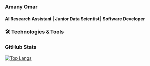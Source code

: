 
### Amany Omar
#### AI Research Assistant | Junior Data Scientist | Software Developer   




### 🛠️ Technologies & Tools 


### GitHub Stats


[![Top Langs](https://github-readme-stats.vercel.app/api/top-langs/?username=moon-2000&layout=compact&show_icons=true&theme=radical)](https://github.com/moon-2000/github-readme-stats)
<!--
**moon-2000/moon-2000** is a ✨ _special_ ✨ repository because its `README.md` (this file) appears on your GitHub profile.

Here are some ideas to get you started:

- 🔭 I’m currently working on ...
- 🌱 I’m currently learning ...
- 👯 I’m looking to collaborate on ...
- 🤔 I’m looking for help with ...
- 💬 Ask me about ...
- 📫 How to reach me: ...
- 😄 Pronouns: ...
- ⚡ Fun fact: ...
-->
